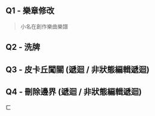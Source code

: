 ## Q1 - 樂章修改
> 小名在創作樂曲樂譜

## Q2 - 洗牌


## Q3 - 皮卡丘闖關 (遞迴 / 非狀態編輯遞迴)


## Q4 - 刪除邊界 (遞迴 / 非狀態編輯遞迴)     
  ㄈ
